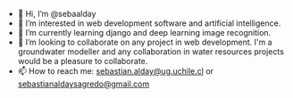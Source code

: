 - 👋 Hi, I’m @sebaalday
- 👀 I’m interested in web development software and artificial intelligence.
- 🌱 I’m currently learning django and deep learning image recognition.
- 💞️ I’m looking to collaborate on any project in web development. I'm a groundwater modeller and any collaboration in water resources projects  would be a pleasure to collaborate.
- 📫 How to reach me: sebastian.alday@ug.uchile.cl or sebastianaldaysagredo@gmail.com

<!---
sebaalday/sebaalday is a ✨ special ✨ repository because its `README.md` (this file) appears on your GitHub profile.
You can click the Preview link to take a look at your changes.
--->
